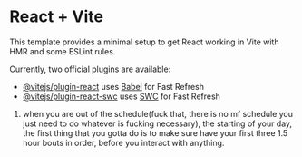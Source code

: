 # React + Vite

This template provides a minimal setup to get React working in Vite with HMR and some ESLint rules.

Currently, two official plugins are available:

- [@vitejs/plugin-react](https://github.com/vitejs/vite-plugin-react/blob/main/packages/plugin-react/README.md) uses [Babel](https://babeljs.io/) for Fast Refresh
- [@vitejs/plugin-react-swc](https://github.com/vitejs/vite-plugin-react-swc) uses [SWC](https://swc.rs/) for Fast Refresh

1. when you are out of the schedule(fuck that, there is no mf schedule you just need to do whatever is fucking necessary), the starting of your day, the first thing that you gotta do is to make sure have your first three 1.5 hour bouts in order, before you interact with anything.